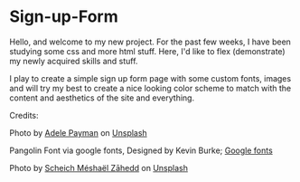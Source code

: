 # Sign-up-Form

Hello, and welcome to my new project. For the past few weeks, I have been studying some css and more html stuff. Here, I'd like to flex (demonstrate) my newly acquired skills and stuff.

I play to create a simple sign up form page with some custom fonts, images and will try my best to create a nice looking color scheme to match with the content and aesthetics of the site and everything.

Credits:

Photo by <a href="https://unsplash.com/@adele_payman?utm_content=creditCopyText&utm_medium=referral&utm_source=unsplash">Adele Payman</a> on <a href="https://unsplash.com/photos/green-leafed-plants-during-daytime-2oYMwuFgnTg?utm_content=creditCopyText&utm_medium=referral&utm_source=unsplash">Unsplash</a>

Pangolin Font via google fonts, Designed by Kevin Burke; <a href="https://fonts.google.com/specimen/Pangolin">Google fonts </a>

Photo by <a href="https://unsplash.com/@scheichmeshaelzahedd?utm_content=creditCopyText&utm_medium=referral&utm_source=unsplash">Scheich Méshaël Zāhedd</a> on <a href="https://unsplash.com/photos/an-apple-sitting-on-top-of-a-white-table-uP8GKvZyHe8?utm_content=creditCopyText&utm_medium=referral&utm_source=unsplash">Unsplash</a>
